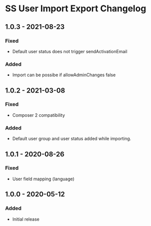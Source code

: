 # SS User Import Export Changelog

## 1.0.3 - 2021-08-23
### Fixed
- Default user status does not trigger sendActivationEmail

### Added
- Import can be possibe if allowAdminChanges false

## 1.0.2 - 2021-03-08
### Fixed
- Composer 2 compatibility

### Added
- Default user group and user status added while importing.


## 1.0.1 - 2020-08-26
### Fixed
- User field mapping (language)

## 1.0.0 - 2020-05-12
### Added
- Initial release
